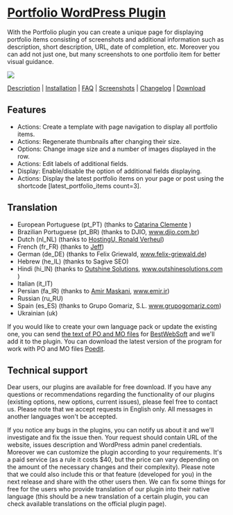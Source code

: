 <a href="http://bestwebsoft.com/plugin/portfolio-plugin/" target=_blank>Portfolio WordPress Plugin</a>
==========================

With the Portfolio plugin you can create a unique page for displaying portfolio items consisting of screenshots and additional information such as description, short description, URL, date of completion, etc. Moreover you can add not just one, but many screenshots to one portfolio item for better visual guidance. 

<img src="http://bestwebsoft.com/wp-content/uploads/2011/07/portfolio1.jpg" />

<a href="http://bestwebsoft.com/products/portfolio-plugin/#description" target=_blank>Description</a> | 
<a href="http://bestwebsoft.com/products/portfolio-plugin/#installation" target=_blank>Installation</a> | 
<a href="http://bestwebsoft.com/products/portfolio-plugin/#faq" target=_blank>FAQ</a> | 
<a href="http://bestwebsoft.com/products/portfolio-plugin/#screenshots" target=_blank>Screenshots</a> | 
<a href="http://bestwebsoft.com/products/portfolio-plugin/#changelog" target=_blank>Changelog</a> | 
<a href="http://bestwebsoft.com/products/portfolio-plugin/#download" target=_blank>Download</a>

Features
-----------------------------
* Actions: Create a template with page navigation to display all portfolio items. 
* Actions: Regenerate thumbnails after changing their size. 
* Options: Change image size and a number of images displayed in the row. 
* Actions: Edit labels of additional fields.
* Display: Enable/disable the option of additional fields displaying. 
* Actions: Display the latest portfolio items on your page or post using the shortcode [latest_portfolio_items count=3].


Translation
-----------------------------
* European Portuguese (pt_PT) (thanks to <a href="mailto:catarinavclemente@gmail.com">Catarina Clemente</a> )
* Brazilian Portuguese (pt_BR) (thanks to DJIO, www.djio.com.br)
* Dutch (nl_NL) (thanks to <a href="mailto:ronald@hostingu.nl">HostingU, Ronald Verheul</a>)
* French (fr_FR) (thanks to <a href="mailto:paillat.jeff@gmail.com">Jeff</a>)
* German (de_DE) (thanks to Felix Griewald, www.felix-griewald.de)
* Hebrew (he_IL) (thanks to Sagive SEO)
* Hindi (hi_IN) (thanks to <a href="mailto:ash.pr@outshinesolutions.com">Outshine Solutions</a>, www.outshinesolutions.com )
* Italian (it_IT)
* Persian (fa_IR) (thanks to <a href="mailto:AmirMaskani@gmail.com">Amir Maskani</a>, www.emir.ir)
* Russian (ru_RU)
* Spain (es_ES) (thanks to Grupo Gomariz, S.L. www.grupogomariz.com)
* Ukrainian (uk)

If you would like to create your own language pack or update the existing one, you can send <a href="http://codex.wordpress.org/Translating_WordPress" target="_blank">the text of PO and MO files</a> for <a href="http://support.bestwebsoft.com" target="_blank">BestWebSoft</a> and we'll add it to the plugin. You can download the latest version of the program for work with PO and MO files  <a href="http://www.poedit.net/download.php" target="_blank">Poedit</a>.


Technical support
-----------------------------
Dear users, our plugins are available for free download. If you have any questions or recommendations regarding the functionality of our plugins (existing options, new options, current issues), please feel free to contact us. Please note that we accept requests in English only. All messages in another languages won't be accepted.

If you notice any bugs in the plugins, you can notify us about it and we'll investigate and fix the issue then. Your request should contain URL of the website, issues description and WordPress admin panel credentials.
Moreover we can customize the plugin according to your requirements. It's a paid service (as a rule it costs $40, but the price can vary depending on the amount of the necessary changes and their complexity). Please note that we could also include this or that feature (developed for you) in the next release and share with the other users then. 
We can fix some things for free for the users who provide translation of our plugin into their native language (this should be a new translation of a certain plugin, you can check available translations on the official plugin page).
